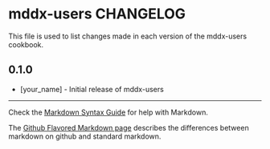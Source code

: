 mddx-users CHANGELOG
====================

This file is used to list changes made in each version of the mddx-users cookbook.

0.1.0
-----
- [your_name] - Initial release of mddx-users

- - -
Check the [Markdown Syntax Guide](http://daringfireball.net/projects/markdown/syntax) for help with Markdown.

The [Github Flavored Markdown page](http://github.github.com/github-flavored-markdown/) describes the differences between markdown on github and standard markdown.
